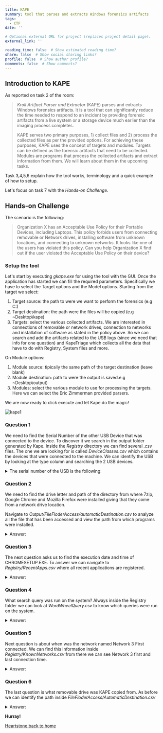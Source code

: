 ```yaml
---
title: KAPE
summary: tool that parses and extracts Windows forensics artifacts
tags:
  - CTF
date: ''

# Optional external URL for project (replaces project detail page).
external_link: ''

reading_time: false  # Show estimated reading time?
share: false  # Show social sharing links?
profile: false  # Show author profile?
comments: false  # Show comments?
---
```


## Introduction to KAPE
As reported on task 2 of the room: 

> *Kroll Artifact Parser and Extractor* (KAPE) parses and extracts Windows forensics artifacts. It is a tool that can significantly reduce the time needed to respond to an incident by providing forensic artifacts from a live system or a storage device much earlier than the imaging process completes. 
> 
> KAPE serves two primary purposes, 1) collect files and 2) process the collected files as per the provided options. For achieving these purposes, KAPE uses the concept of targets and modules. Targets can be defined as the forensic artifacts that need to be collected. Modules are programs that process the collected artifacts and extract information from them. We will learn about them in the upcoming tasks.

Task 3,4,5,6 explain how the tool works, terminology and a quick example of how to setup. 

Let's focus on task 7  with the *Hands-on Challenge*.

## Hands-on Challenge
The scenario is the following:
> Organization X has an Acceptable Use Policy for their Portable Devices, including Laptops. This policy forbids users from connecting removable or Network drives, installing software from unknown locations, and connecting to unknown networks. It looks like one of the users has violated this policy. Can you help Organization X find out if the user violated the Acceptable Use Policy on their device? 

### Setup the tool
Let's start by executing *gkape.exe* for using the tool with the GUI. Once the application has started we can fill the required parameters. Specifically we have to select the Target options and the Model options.
Starting from the target we select:

1. Target source: the path to were we want to perform the forensics (e.g C:\)
2. Target destination: the path were the  files will be copied (e.g ~Desktop\kape)
3. Targets: select the various collected artifacts. We are interested in connections of removable or network drives, connection to networks and installation of software as stated in the policy above. 
So we can search and add the artifacts related to the USB logs (since we need that info for one question) and KapeTriage which collects all the data that have to do with Registry, System files and more.

On Module options: 
1. Module source: tipically the same path of the target destination (leave blank)
2. Module destination: path to were the output is saved.e.g ~Desktop\output)
3. Modules: select the various module to use for processing the targets. Here we can select the Eric Zimmerman provided parsers.

We are now ready to click execute and let Kape do the magic!

![kape1](https://user-images.githubusercontent.com/70201797/178516428-3a543e39-ea6f-4f0a-bccb-d1b93078e584.png)

### Question 1
We need to find the Serial Number of the other USB Device that was connected to the device. To discover it we search in the output folder generated by Kape. Inside the *Registry* directory we can find several *.csv* files. The one we are looking for is called *DeviceClasses.csv* which contains the devices that were connected to the machine. We can identify the USB by looking at the type column and searching the 2 USB devices. 
<details>
  <summary>The serial number of the USB is the following:</summary>
  <p>
	1C6F654E59A3B0C179D366AE
  </p>
</details>


### Question 2
We need to find  the drive letter and path of the directory from where 7zip, Google Chrome and Mozilla Firefox  were installed giving that they come from a network drive location.

Navigate to 
*Output/FileFloderAccess/automaticDestination.csv*
to analyze all the file that has been accessed and view the path from which programs were installed.

<details>
  <summary>Answer:</summary>
  <p>
	Z:\Setups
  </p>
</details>

### Question 3
The next question asks us to find the execution date and time of CHROMESETUP.EXE. To answer we can navigate to *Registry/RecentApps.csv* where all recent applications are registered.

<details>
  <summary>Answer:</summary>
  <p>
	11/25/2021 03:33
  </p>
</details>

### Question 4
What search query was run on the system?
Always inside the Registry folder we can look at *WordWheelQuery.csv* to know which queries were run on the system.
<details>
  <summary>Answer:</summary>
  <p>
	RunWallpaperSetup.cmd
  </p>
</details>

### Question 5
Next question is about when was the network named Network 3 First connected. We can find this information inside *Registry/KnownNetworks.csv*
from there we can see Network 3 first and last connection time. 
<details>
  <summary>Answer:</summary>
  <p>
	11/30/2021 15:44
  </p>
</details>

### Question 6
The last question is what removable drive was KAPE copied from. As before we can identify the path inside
*FileFloderAccess/AutomaticDestination.csv*

<details>
  <summary>Answer:</summary>
  <p>
	E:
  </p>
</details>

**Hurray!**

[Heartstone back to home](https://matteogreek.github.io/)
